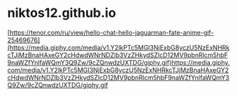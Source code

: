 # niktos12.github.io
[https://tenor.com/ru/view/hello-chat-hello-jaguarman-fate-anime-gif-25469676](https://media.giphy.com/media/v1.Y2lkPTc5MGI3NjExbG8yczU5NzExNHRkcTJjMzBnaHAxeGY2cHdwdWNrNDZlb3VzZHkydSZlcD12MV9pbnRlcm5hbF9naWZfYnlfaWQmY3Q9Zw/9cZQnwdzUXTDG/giphy.gif)https://media.giphy.com/media/v1.Y2lkPTc5MGI3NjExbG8yczU5NzExNHRkcTJjMzBnaHAxeGY2cHdwdWNrNDZlb3VzZHkydSZlcD12MV9pbnRlcm5hbF9naWZfYnlfaWQmY3Q9Zw/9cZQnwdzUXTDG/giphy.gif
